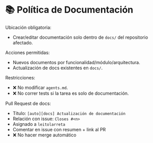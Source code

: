 # 📚 Política de Documentación

Ubicación obligatoria:
- Crear/editar documentación solo dentro de `docs/` del repositorio afectado.

Acciones permitidas:
- Nuevos documentos por funcionalidad/módulo/arquitectura.
- Actualización de docs existentes en `docs/`.

Restricciones:
- ❌ No modificar `agents.md`.
- ❌ No correr tests si la tarea es solo de documentación.

Pull Request de docs:
- Título: `[auto][docs] Actualización de documentación`
- Relación con issue: `Closes #<n>`
- Asignado a `leitolarreta`
- Comentar en issue con resumen + link al PR
- ❌ No hacer merge automático
